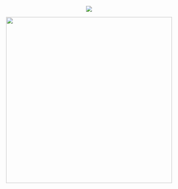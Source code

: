 <div id="header" align="center">
  
![](https://komarev.com/ghpvc/?username=EVILRUSSIAN&abbreviated=true&label=^__^&color=blueviolet&style=plastic&base=100)

<p align="center">

<p align="center">

<img src="https://files.catbox.moe/y8s48e.png" width="450">

</p>
